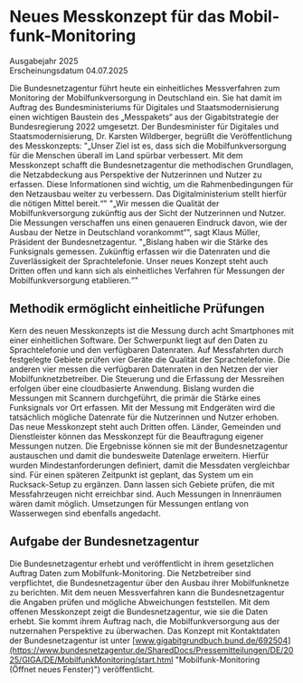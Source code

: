 

#  Neu­es Mess­kon­zept für das Mo­bil­funk-Monitoring 
Ausgabejahr 2025  
Erscheinungsdatum 04.07.2025  

Die Bundesnetzagentur führt heute ein einheitliches Messverfahren zum Monitoring der Mobilfunkversorgung in Deutschland ein. Sie hat damit im Auftrag des Bundesministeriums für Digitales und Staatsmodernisierung einen wichtigen Baustein des „Messpakets“ aus der Gigabitstrategie der Bundesregierung 2022 umgesetzt. 
Der Bundesminister für Digitales und Staatsmodernisierung, Dr. Karsten Wildberger, begrüßt die Veröffentlichung des Messkonzepts: "„Unser Ziel ist es, dass sich die Mobilfunkversorgung für die Menschen überall im Land spürbar verbessert. Mit dem Messkonzept schafft die Bundesnetzagentur die methodischen Grundlagen, die Netzabdeckung aus Perspektive der Nutzerinnen und Nutzer zu erfassen. Diese Informationen sind wichtig, um die Rahmenbedingungen für den Netzausbau weiter zu verbessern. Das Digitalministerium stellt hierfür die nötigen Mittel bereit.“"
"„Wir messen die Qualität der Mobilfunkversorgung zukünftig aus der Sicht der Nutzerinnen und Nutzer. Die Messungen verschaffen uns einen genaueren Eindruck davon, wie der Ausbau der Netze in Deutschland vorankommt“", sagt Klaus Müller, Präsident der Bundesnetzagentur. "„Bislang haben wir die Stärke des Funksignals gemessen. Zukünftig erfassen wir die Datenraten und die Zuverlässigkeit der Sprachtelefonie. Unser neues Konzept steht auch Dritten offen und kann sich als einheitliches Verfahren für Messungen der Mobilfunkversorgung etablieren.“"
## Methodik ermöglicht einheitliche Prüfungen
Kern des neuen Messkonzepts ist die Messung durch acht Smartphones mit einer einheitlichen Software. Der Schwerpunkt liegt auf den Daten zu Sprachtelefonie und den verfügbaren Datenraten. Auf Messfahrten durch festgelegte Gebiete prüfen vier Geräte die Qualität der Sprachtelefonie. Die anderen vier messen die verfügbaren Datenraten in den Netzen der vier Mobilfunknetzbetreiber. Die Steuerung und die Erfassung der Messreihen erfolgen über eine cloudbasierte Anwendung. 
Bislang wurden die Messungen mit Scannern durchgeführt, die primär die Stärke eines Funksignals vor Ort erfassen. Mit der Messung mit Endgeräten wird die tatsächlich mögliche Datenrate für die Nutzerinnen und Nutzer erhoben.
Das neue Messkonzept steht auch Dritten offen. Länder, Gemeinden und Dienstleister können das Messkonzept für die Beauftragung eigener Messungen nutzen. Die Ergebnisse können sie mit der Bundesnetzagentur austauschen und damit die bundesweite Datenlage erweitern. Hierfür wurden Mindestanforderungen definiert, damit die Messdaten vergleichbar sind.
Für einen späteren Zeitpunkt ist geplant, das System um ein Rucksack-Setup zu ergänzen. Dann lassen sich Gebiete prüfen, die mit Messfahrzeugen nicht erreichbar sind. Auch Messungen in Innenräumen wären damit möglich. Umsetzungen für Messungen entlang von Wasserwegen sind ebenfalls angedacht. 
## Aufgabe der Bundesnetzagentur
Die Bundesnetzagentur erhebt und veröffentlicht in ihrem gesetzlichen Auftrag Daten zum Mobilfunk-Monitoring. Die Netzbetreiber sind verpflichtet, die Bundesnetzagentur über den Ausbau ihrer Mobilfunknetze zu berichten. Mit dem neuen Messverfahren kann die Bundesnetzagentur die Angaben prüfen und mögliche Abweichungen feststellen. Mit dem offenen Messkonzept zeigt die Bundesnetzagentur, wie sie die Daten erhebt. Sie kommt ihrem Auftrag nach, die Mobilfunkversorgung aus der nutzernahen Perspektive zu überwachen. 
Das Konzept mit Kontaktdaten der Bundesnetzagentur ist unter [www.gigabitgrundbuch.bund.de/692504](https://www.bundesnetzagentur.de/SharedDocs/Pressemitteilungen/DE/2025/GIGA/DE/MobilfunkMonitoring/start.html "Mobilfunk-Monitoring \(Öffnet neues Fenster\)") veröffentlicht.